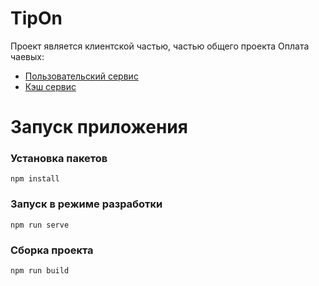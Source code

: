 # TipOn

Проект является клиентской частью, частью общего проекта Оплата чаевых:
- [Пользовательский сервис](https://github.com/Fiasko99/UsersService)
- [Кэш сервис](https://github.com/Fiasko99/CacheService)

# Запуск приложения

### Установка пакетов
```
npm install
```

### Запуск в режиме разработки
```
npm run serve
```

### Сборка проекта
```
npm run build
```
